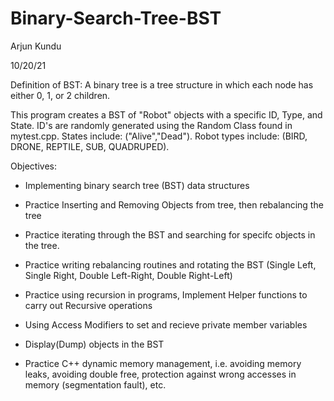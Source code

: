 # Binary-Search-Tree-BST

Arjun Kundu

10/20/21

Definition of BST: A binary tree is a tree structure in which each node has either 0, 1, or 2 children.

This program creates a BST of "Robot" objects with a specific ID, Type, and State. ID's are randomly generated using the Random Class found in mytest.cpp. States include: ("Alive","Dead"). Robot types include: (BIRD, DRONE, REPTILE, SUB, QUADRUPED).

Objectives:

- Implementing binary search tree (BST) data structures

- Practice Inserting and Removing Objects from tree, then rebalancing the tree

- Practice iterating through the BST and searching for specifc objects in the tree.

- Practice writing rebalancing routines and rotating the BST (Single Left, Single Right, Double Left-Right, Double Right-Left)

- Practice using recursion in programs, Implement Helper functions to carry out Recursive operations

- Using Access Modifiers to set and recieve private member variables

- Display(Dump) objects in the BST

- Practice C++ dynamic memory management, i.e. avoiding memory leaks, avoiding double free, protection against wrong accesses in memory (segmentation fault), etc.
